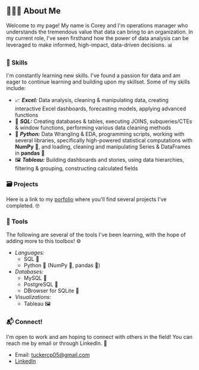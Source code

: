## 👨🏻‍🦰 About Me

Welcome to my page! My name is Corey and I'm operations manager who understands the tremendous value that data can bring to an organization. In my current role, I've seen firsthand how the power of data analysis can be leveraged to make informed, high-impact, data-driven decisions. 📊

### 🎯 Skills

I'm constantly learning new skills. I've found a passion for data and am eager to continue learning and building upon my skillset. Some of my skills include:

 - 📈 _**Excel:**_ Data analysis, cleaning & manipulating data, creating interactive Excel dashboards, forecasting models, applying advanced functions
 - 💾 _**SQL:**_ Creating databases & tables, executing JOINS, subqueries/CTEs & window functions, performing various data cleaning methods
 - 🐍 _**Python:**_ Data Wrangling & EDA, programming scripts, working with several libraries, specifically high-powered statistical computations with **NumPy** 🔢, and loading, cleaning and manipulating Series & DataFrames in **pandas** 🐼
 - 🖼️ _**Tableau:**_ Building dashboards and stories, using data hierarchies, filtering & grouping, constructing calculated fields

### 🗃️ Projects

Here is a link to my [porfolio](https://github.com/tuckercp/Portfolio/blob/main/README.md) where you'll find several projects I've completed. 🤓

### 🧰 Tools

The following are several of the tools I've been learning, with the hope of adding more to this toolbox! ⚙️

- _Languages:_ 
    - SQL 💾
    - Python 🐍 (NumPy 🔢, pandas 🐼)
- _Databases:_
    - MySQL 🐬
    - PostgreSQL 🐘
    - DBrowser for SQLite 🔋
- _Visualizations:_
    - Tableau 🖼️

### 📬 Connect!

I'm open to work and am hoping to connect with others in the field! You can reach me by email or through LinkedIn. 🤠

- Email: tuckercp05@gmail.com
- [LinkedIn](https://www.linkedin.com/in/tuckercorey/)
